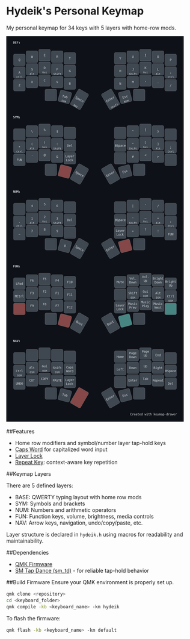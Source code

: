 # Hydeik's Personal Keymap

My personal keymap for 34 keys with 5 layers with home-row mods.

![Rendered Keymap](images/rendered_keymap.png)


##Features
- Home row modifiers and symbol/number layer tap-hold keys
- [Caps Word](https://docs.qmk.fm/features/caps_word) for capitalized word input
- [Layer Lock](https://docs.qmk.fm/features/layer_lock)
- [Repeat Key](https://docs.qmk.fm/features/repeat_key): context-aware key repetition


##Keymap Layers

There are 5 defined layers:

- BASE: QWERTY typing layout with home row mods
- SYM: Symbols and brackets
- NUM: Numbers and arithmetic operators
- FUN: Function keys, volume, brightness, media controls
- NAV: Arrow keys, navigation, undo/copy/paste, etc.

Layer structure is declared in `hydeik.h` using macros for readability and maintainability.


##Dependencies
- [QMK Firmware](https://qmk.fm/)
- [SM Tap Dance (sm_td)](https://github.com/stasmarkin/sm_td) - for reliable tap-hold behavior


##Build Firmware
Ensure your QMK environment is properly set up.

```bash
qmk clone <repository>
cd <keyboard_folder>
qmk compile -kb <keyboard_name> -km hydeik
```


To flash the firmware:

```bash
qmk flash -kb <keyboard_name> -km default
```

